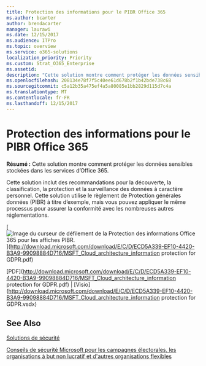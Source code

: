 ```yaml
---
title: Protection des informations pour le PIBR Office 365
ms.author: bcarter
author: brendacarter
manager: laurawi
ms.date: 12/15/2017
ms.audience: ITPro
ms.topic: overview
ms.service: o365-solutions
localization_priority: Priority
ms.custom: Strat_O365_Enterprise
ms.assetid: 
description: "Cette solution montre comment protéger les données sensibles stockées dans les services d’Office 365."
ms.openlocfilehash: 208134e78f7f5c40ee61d678b2f1b42bde738c68
ms.sourcegitcommit: c5a12b35a475ef4a5a80085e1bb2829d115d7c4a
ms.translationtype: MT
ms.contentlocale: fr-FR
ms.lasthandoff: 12/15/2017
---
```

# <a name="office-365-information-protection-for-gdpr"></a>Protection des informations pour le PIBR Office 365

 **Résumé :** Cette solution montre comment protéger les données sensibles stockées dans les services d’Office 365.
  
Cette solution inclut des recommandations pour la découverte, la classification, la protection et la surveillance des données à caractère personnel. Cette solution utilise le règlement de Protection générales données (PIBR) à titre d’exemple, mais vous pouvez appliquer le même processus pour assurer la conformité avec les nombreuses autres réglementations.

[![Image du curseur de défilement de la Protection des informations Office 365 pour les affiches PIBR.](images/InfoProtectGDPR_Poster/o365infoprotectforgdpr_thumb.png)](http://download.microsoft.com/download/E/C/D/ECD5A339-EF10-4420-B3A9-99098884D716/MSFT_Cloud_architecture_information protection for GDPR.pdf)
  
[PDF](http://download.microsoft.com/download/E/C/D/ECD5A339-EF10-4420-B3A9-99098884D716/MSFT_Cloud_architecture_information protection for GDPR.pdf)  | [Visio](http://download.microsoft.com/download/E/C/D/ECD5A339-EF10-4420-B3A9-99098884D716/MSFT_Cloud_architecture_information protection for GDPR.vsdx)
  

## <a name="see-also"></a>See Also

[Solutions de sécurité](security-solutions.md)
  
[Conseils de sécurité Microsoft pour les campagnes électorales, les organisations à but non lucratif et d'autres organisations flexibles](microsoft-security-guidance-for-political-campaigns-nonprofits-and-other-agile-o.md)





